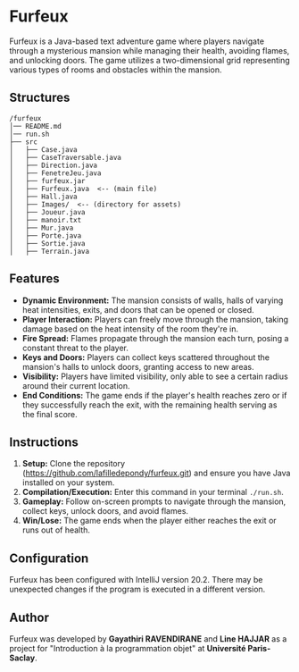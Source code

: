 # Furfeux

Furfeux is a Java-based text adventure game where players navigate through a mysterious mansion while managing their health, avoiding flames, and unlocking doors. The game utilizes a two-dimensional grid representing various types of rooms and obstacles within the mansion.

## Structures 
```
/furfeux
│── README.md
│── run.sh
├── src
│   ├── Case.java
│   ├── CaseTraversable.java
│   ├── Direction.java
│   ├── FenetreJeu.java
│   ├── furfeux.jar
│   ├── Furfeux.java  <-- (main file)
│   ├── Hall.java
│   ├── Images/  <-- (directory for assets)
│   ├── Joueur.java
│   ├── manoir.txt
│   ├── Mur.java
│   ├── Porte.java
│   ├── Sortie.java
│   ├── Terrain.java
```

## Features

- **Dynamic Environment:** The mansion consists of walls, halls of varying heat intensities, exits, and doors that can be opened or closed.
- **Player Interaction:** Players can freely move through the mansion, taking damage based on the heat intensity of the room they're in.
- **Fire Spread:** Flames propagate through the mansion each turn, posing a constant threat to the player.
- **Keys and Doors:** Players can collect keys scattered throughout the mansion's halls to unlock doors, granting access to new areas.
- **Visibility:** Players have limited visibility, only able to see a certain radius around their current location.
- **End Conditions:** The game ends if the player's health reaches zero or if they successfully reach the exit, with the remaining health serving as the final score.

## Instructions

1. **Setup:** Clone the repository (https://github.com/lafilledepondy/furfeux.git) and ensure you have Java installed on your system.
2. **Compilation/Execution:** Enter this command in your terminal `./run.sh`.
3. **Gameplay:** Follow on-screen prompts to navigate through the mansion, collect keys, unlock doors, and avoid flames.
4. **Win/Lose:** The game ends when the player either reaches the exit or runs out of health.

## Configuration

Furfeux has been configured with IntelliJ version 20.2. There may be unexpected changes if the program is executed in a different version.

## Author

Furfeux was developed by **Gayathiri RAVENDIRANE** and **Line HAJJAR** as a project for "Introduction à la programmation objet" at **Université Paris-Saclay**.
